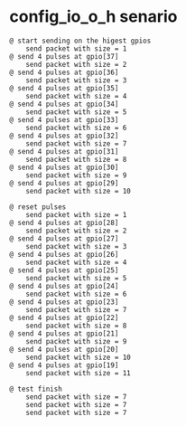 # config_io_o_h senario

    @ start sending on the higest gpios 
        send packet with size = 1
    @ send 4 pulses at gpio[37]  
        send packet with size = 2
    @ send 4 pulses at gpio[36]  
        send packet with size = 3
    @ send 4 pulses at gpio[35]  
        send packet with size = 4
    @ send 4 pulses at gpio[34]  
        send packet with size = 5
    @ send 4 pulses at gpio[33]  
        send packet with size = 6
    @ send 4 pulses at gpio[32]  
        send packet with size = 7
    @ send 4 pulses at gpio[31]  
        send packet with size = 8
    @ send 4 pulses at gpio[30]  
        send packet with size = 9
    @ send 4 pulses at gpio[29]  
        send packet with size = 10

    @ reset pulses
        send packet with size = 1
    @ send 4 pulses at gpio[28]  
        send packet with size = 2
    @ send 4 pulses at gpio[27]  
        send packet with size = 3
    @ send 4 pulses at gpio[26]  
        send packet with size = 4
    @ send 4 pulses at gpio[25]  
        send packet with size = 5
    @ send 4 pulses at gpio[24]  
        send packet with size = 6
    @ send 4 pulses at gpio[23]  
        send packet with size = 7
    @ send 4 pulses at gpio[22]  
        send packet with size = 8
    @ send 4 pulses at gpio[21]  
        send packet with size = 9
    @ send 4 pulses at gpio[20]  
        send packet with size = 10
    @ send 4 pulses at gpio[19]  
        send packet with size = 11

    @ test finish 
        send packet with size = 7
        send packet with size = 7
        send packet with size = 7   

